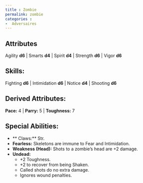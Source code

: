 ```yaml
---
title : Zombie
permalink: zombie
categories :
-  Adversaires
---
```


## Attributes
Agility **d6** | Smarts **d4** | Spirit **d4** | Strength **d6** | Vigor **d6**

## Skills:
Fighting **d6** | Intimidation **d6** | Notice **d4** | Shooting **d6**

## Derived Attributes:
**Pace:** 4 | **Parry:** 5 | **Toughness:** 7

## Special Abilities:
- ** Claws:** Str.
- **Fearless:** Skeletons are immune to Fear and Intimidation.
- **Weakness (Head):** Shots to a zombie’s head are +2 damage.
- **Undead:**
  - +2 Toughness.
  - +2 to recover from being Shaken.
  - Called shots do no extra damage.
  - Ignores wound penalties.
